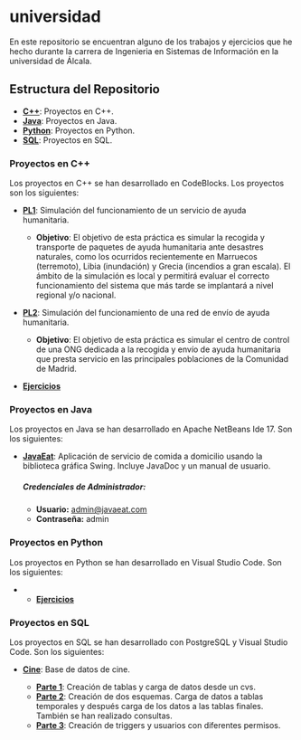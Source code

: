 # universidad
En este repositorio se encuentran alguno de los trabajos y ejercicios que he hecho durante la carrera de Ingenieria en Sistemas de Información en la universidad de Álcala.

## Estructura del Repositorio

- [**C++**](C++): Proyectos en C++.
- [**Java**](Java): Proyectos en Java.
- [**Python**](Python): Proyectos en Python.
- [**SQL**](SQL): Proyectos en SQL.

### Proyectos en C++
Los proyectos en C++ se han desarrollado en CodeBlocks. Los proyectos son los siguientes:

- [**PL1**](C++/PL1): Simulación del funcionamiento de un servicio de ayuda humanitaria.
    - **Objetivo**: El objetivo de esta práctica es simular la recogida y transporte de paquetes de ayuda
      humanitaria ante desastres naturales, como los ocurridos recientemente en Marruecos
      (terremoto), Libia (inundación) y Grecia (incendios a gran escala). El ámbito de la simulación es
      local y permitirá evaluar el correcto funcionamiento del sistema que más tarde se implantará a
      nivel regional y/o nacional.
      
- [**PL2**](C++/PL2): Simulación del funcionamiento de una red de envío de ayuda humanitaria.
    - **Objetivo**: El objetivo de esta práctica es simular el centro de control de una ONG dedicada a la recogida
    y envío de ayuda humanitaria que presta servicio en las principales poblaciones de la
    Comunidad de Madrid.

- [**Ejercicios**](C++/Ejercicios)

### Proyectos en Java
Los proyectos en Java se han desarrollado en Apache NetBeans Ide 17. Son los siguientes:

- [**JavaEat**](Java/JavaEat): Aplicación de servicio de comida a domicilio usando la biblioteca gráfica Swing. Incluye JavaDoc y un manual de usuario.
    ##### Credenciales de Administrador:
    - **Usuario:** admin@javaeat.com
    - **Contraseña:** admin

### Proyectos en Python
Los proyectos en Python se han desarrollado en Visual Studio Code. Son los siguientes:
- - [**Ejercicios**](Python)

### Proyectos en SQL
Los proyectos en SQL se han desarrollado con PostgreSQL y Visual Studio Code. Son los siguientes:

- [**Cine**](SQL/Cine): Base de datos de cine.
  
    - [**Parte 1**](SQL/Cine/PL1): Creación de tablas y carga de datos desde un cvs.
    - [**Parte 2**](SQL/Cine/PL2): Creación de dos esquemas. Carga de datos a tablas temporales y después carga de los datos a las tablas finales. También se han realizado consultas.
    - [**Parte 3**](SQL/Cine/PL3): Creación de triggers y usuarios con diferentes permisos. 
